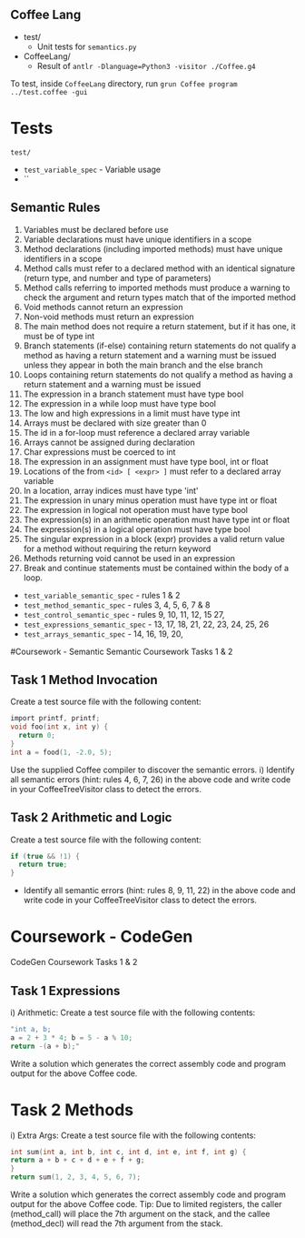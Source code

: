 Coffee Lang
---

- test/
    - Unit tests for `semantics.py`
- CoffeeLang/
  - Result of `antlr -Dlanguage=Python3 -visitor ./Coffee.g4` 

To test, inside `CoffeeLang` directory, run `grun Coffee program ../test.coffee -gui`

# Tests
`test/`
- `test_variable_spec` - Variable usage
- ``

## Semantic Rules 
1. Variables must be declared before use 
2. Variable declarations must have unique identifiers in a scope 
3. Method declarations (including imported methods) must have unique identifiers in a scope 
4. Method calls must refer to a declared method with an identical signature (return type, and number and type of parameters) 
5. Method calls referring to imported methods must produce a warning to check the argument and return types match that of the imported method 
6. Void methods cannot return an expression 
7. Non-void methods must return an expression 
8. The main method does not require a return statement, but if it has one, it must be of type int 
9. Branch statements (if-else) containing return statements do not qualify a method as having a return statement and a warning must be issued unless they appear in both the main branch and the else branch
10. Loops containing return statements do not qualify a method as having a return statement and a warning must be issued 
11. The expression in a branch statement must have type bool 
12. The expression in a while loop must have type bool 
13. The low and high expressions in a limit must have type int 
14. Arrays must be declared with size greater than 0 
15. The id in a for-loop must reference a declared array variable 
16. Arrays cannot be assigned during declaration 
17. Char expressions must be coerced to int 
18. The expression in an assignment must have type bool, int or float 
19. Locations of the from `<id> [ <expr> ]` must refer to a declared array variable 
20. In a location, array indices must have type 'int' 
21. The expression in unary minus operation must have type int or float 
22. The expression in logical not operation must have type bool 
23. The expression(s) in an arithmetic operation must have type int or float 
24. The expression(s) in a logical operation must have type bool 
25. The singular expression in a block (expr) provides a valid return value for a method without requiring the return keyword 
26. Methods returning void cannot be used in an expression 
27. Break and continue statements must be contained within the body of a loop.
  - `test_variable_semantic_spec` - rules 1 & 2 
  - `test_method_semantic_spec` - rules 3, 4, 5, 6, 7 & 8
  - `test_control_semantic_spec` - rules 9, 10, 11, 12, 15 27,
  - `test_expressions_semantic_spec` - 13, 17, 18, 21, 22, 23, 24, 25, 26
  - `test_arrays_semantic_spec` - 14, 16, 19, 20,

#Coursework - Semantic 
Semantic Coursework Tasks 1 & 2
## Task 1 Method Invocation

Create a test source file with the following content:
```c
import printf, printf; 
void foo(int x, int y) { 
  return 0; 
} 
int a = food(1, -2.0, 5);
```
Use the supplied Coffee compiler to discover the semantic errors.
i) Identify all semantic errors (hint: rules 4, 6, 7, 26) in the above code and write code in your
CoffeeTreeVisitor class to detect the errors.

## Task 2 Arithmetic and Logic
Create a test source file with the following content:
```c
if (true && !1) { 
  return true; 
}
```
- Identify all semantic errors (hint: rules 8, 9, 11, 22) in the above code and write code in your
CoffeeTreeVisitor class to detect the errors.

# Coursework - CodeGen
CodeGen Coursework Tasks 1 & 2
## Task 1 Expressions
i) Arithmetic: Create a test source file with the following contents:
```c
"int a, b;
a = 2 + 3 * 4; b = 5 - a % 10;
return -(a + b);"
```
Write a solution which generates the correct assembly code and program output for the above Coffee code.

# Task 2 Methods
i) Extra Args: Create a test source file with the following contents:
```c
int sum(int a, int b, int c, int d, int e, int f, int g) {
return a + b + c + d + e + f + g;
}
return sum(1, 2, 3, 4, 5, 6, 7);
```
Write a solution which generates the correct assembly code and program output for the above Coffee code.
Tip: Due to limited registers, the caller (method_call) will place the 7th argument on the stack, and the callee (method_decl) will read the 7th argument from the stack.